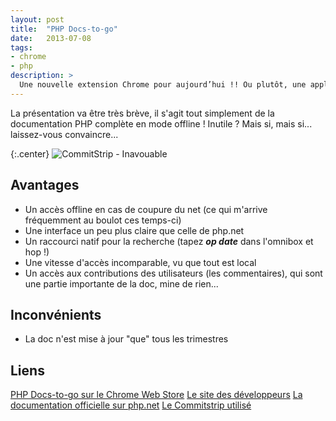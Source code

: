 ```yaml
---
layout: post
title:  "PHP Docs-to-go"
date:   2013-07-08
tags:
- chrome
- php
description: >
  Une nouvelle extension Chrome pour aujourd’hui !! Ou plutôt, une application : PHP Docs-to-go
---
```


La présentation va être très brève, il s'agit tout simplement de la documentation PHP complète en mode offline ! Inutile ? Mais si, mais si... laissez-vous convaincre...

{:.center}
![CommitStrip - Inavouable](https://www.commitstrip.com/wp-content/uploads/2013/06/Strips-MkTime-550-final.jpg)

## Avantages

* Un accès offline en cas de coupure du net (ce qui m'arrive fréquemment au boulot ces temps-ci)
* Une interface un peu plus claire que celle de php.net
* Un raccourci natif pour la recherche (tapez ***op date*** dans l'omnibox et hop !)
* Une vitesse d'accès incomparable, vu que tout est local
* Un accès aux contributions des utilisateurs (les commentaires), qui sont une partie importante de la doc, mine de rien...

## Inconvénients

* La doc n'est mise à jour "que" tous les trimestres

## Liens
[PHP Docs-to-go sur le Chrome Web Store](https://chrome.google.com/webstore/detail/php-docs-to-go/mlilmganaobieaclflbciblffhaagnip)
[Le site des développeurs](https://securebucket.com/)
[La documentation officielle sur php.net](https://www.php.net/manual/fr/index.php)
[Le Commitstrip utilisé](https://www.commitstrip.com/fr/2013/06/20/inavouable/)
